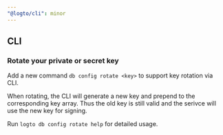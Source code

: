 ```yaml
---
"@logto/cli": minor
---
```


## CLI

### Rotate your private or secret key

Add a new command `db config rotate <key>` to support key rotation via CLI.

When rotating, the CLI will generate a new key and prepend to the corresponding key array. Thus the old key is still valid and the serivce will use the new key for signing.

Run `logto db config rotate help` for detailed usage.
